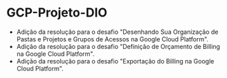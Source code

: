 # GCP-Projeto-DIO
 - Adição da resolução para o desafio "Desenhando Sua Organização de Pastas e Projetos e Grupos de Acessos na Google Cloud Platform".
 - Adição da resolução para o desafio "Definição de Orçamento de Billing na Google Cloud Platform".
 - Adição da resolução para o desafio "Exportação do Billing na Google Cloud Platform".